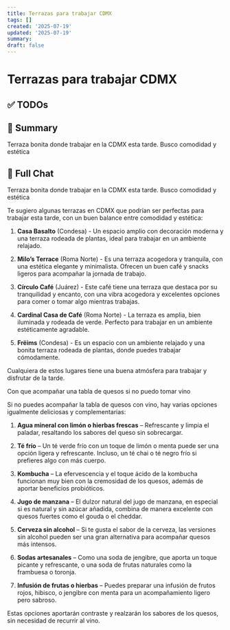```yaml
---
title: Terrazas para trabajar CDMX
tags: []
created: '2025-07-19'
updated: '2025-07-19'
summary:
draft: false
---
```


# Terrazas para trabajar CDMX

## ✅ TODOs


## 📌 Summary
Terraza bonita donde trabajar en la CDMX esta tarde. Busco comodidad y estética

## 🧠 Full Chat


Terraza bonita donde trabajar en la CDMX esta tarde. Busco comodidad y estética 



Te sugiero algunas terrazas en CDMX que podrían ser perfectas para trabajar esta tarde, con un buen balance entre comodidad y estética:

1. **Casa Basalto** (Condesa) - Un espacio amplio con decoración moderna y una terraza rodeada de plantas, ideal para trabajar en un ambiente relajado.
   
2. **Milo’s Terrace** (Roma Norte) - Es una terraza acogedora y tranquila, con una estética elegante y minimalista. Ofrecen un buen café y snacks ligeros para acompañar la jornada de trabajo.
   
3. **Círculo Café** (Juárez) - Este café tiene una terraza que destaca por su tranquilidad y encanto, con una vibra acogedora y excelentes opciones para comer o tomar algo mientras trabajas.

4. **Cardinal Casa de Café** (Roma Norte) - La terraza es amplia, bien iluminada y rodeada de verde. Perfecto para trabajar en un ambiente estéticamente agradable.

5. **Frëims** (Condesa) - Es un espacio con un ambiente relajado y una bonita terraza rodeada de plantas, donde puedes trabajar cómodamente.

Cualquiera de estos lugares tiene una buena atmósfera para trabajar y disfrutar de la tarde.

Con que acompañar una tabla de quesos si no puedo tomar vino

Si no puedes acompañar la tabla de quesos con vino, hay varias opciones igualmente deliciosas y complementarias:

1. **Agua mineral con limón o hierbas frescas** – Refrescante y limpia el paladar, resaltando los sabores del queso sin sobrecargar.

2. **Té frío** – Un té verde frío con un toque de limón o menta puede ser una opción ligera y refrescante. Incluso, un té chai o té negro frío si prefieres algo con más cuerpo.

3. **Kombucha** – La efervescencia y el toque ácido de la kombucha funcionan muy bien con la cremosidad de los quesos, además de aportar beneficios probióticos.

4. **Jugo de manzana** – El dulzor natural del jugo de manzana, en especial si es natural y sin azúcar añadida, combina de manera excelente con quesos fuertes como el gouda o el cheddar.

5. **Cerveza sin alcohol** – Si te gusta el sabor de la cerveza, las versiones sin alcohol pueden ser una gran alternativa para acompañar quesos más intensos.

6. **Sodas artesanales** – Como una soda de jengibre, que aporta un toque picante y refrescante, o una soda de frutas naturales como la frambuesa o toronja.

7. **Infusión de frutas o hierbas** – Puedes preparar una infusión de frutos rojos, hibisco, o jengibre con menta para un acompañamiento ligero pero sabroso.

Estas opciones aportarán contraste y realzarán los sabores de los quesos, sin necesidad de recurrir al vino.